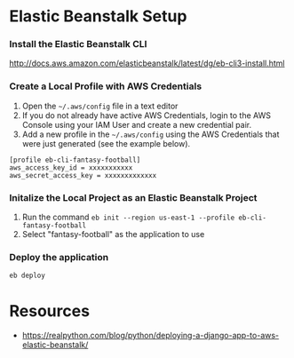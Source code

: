 # Elastic Beanstalk Setup
### Install the Elastic Beanstalk CLI
http://docs.aws.amazon.com/elasticbeanstalk/latest/dg/eb-cli3-install.html

### Create a Local Profile with AWS Credentials
1. Open the `~/.aws/config` file in a text editor
2. If you do not already have active AWS Credentials, login to the AWS Console using your IAM User and create a new credential pair.
3. Add a new profile in the `~/.aws/config` using the AWS Credentials that were just generated (see the example below).
```
[profile eb-cli-fantasy-football]
aws_access_key_id = xxxxxxxxxxx
aws_secret_access_key = xxxxxxxxxxxxx
```

### Initalize the Local Project as an Elastic Beanstalk Project
1. Run the command `eb init --region us-east-1 --profile eb-cli-fantasy-football`
2. Select "fantasy-football" as the application to use

### Deploy the application
`eb deploy`

# Resources
* https://realpython.com/blog/python/deploying-a-django-app-to-aws-elastic-beanstalk/
